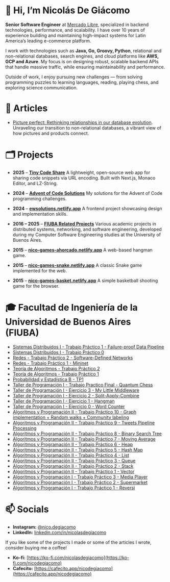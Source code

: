 # 👋 Hi, I’m Nicolás De Giácomo

**Senior Software Engineer** at [Mercado Libre](https://www.mercadolibre.com), specialized in backend technologies, performance, and scalability.
I have over 10 years of experience building and maintaining high-impact systems for Latin America’s leading e-commerce platform.

I work with technologies such as **Java, Go, Groovy, Python**, relational and non-relational databases, search engines, and cloud platforms like **AWS, GCP and Azure**. My focus is on designing robust, scalable backend APIs that handle massive traffic, while ensuring maintainability and performance.

Outside of work, I enjoy pursuing new challenges — from solving programming puzzles to learning languages, reading, playing chess, and exploring science communication.

# 📜 Articles

* [Picture perfect: Rethinking relationships in our database evolution](https://medium.com/mercadolibre-tech/picture-perfect-rethinking-relationships-in-our-database-evolution-08454d8f112a). Unraveling our transition to non-relational databases, a vibrant view of how pictures and products connect.



# 🗂️ Projects

* **2025** – **[Tiny Code Share](https://www.tinycodeshare.app/)**
  A lightweight, open-source web app for sharing code snippets via URL encoding. Built with Next.js, Monaco Editor, and LZ-String.

* **2024** – **[Advent of Code Solutions](https://github.com/NicoDeGiacomo/advent-of-code)**
  My solutions for the Advent of Code programming challenges.

* **2024** – **[ewsolutions.netlify.app](https://ewsolutions.netlify.app/)**
  A frontend project showcasing design and implementation skills.

* **2016 – 2025** – **[FIUBA Related Projects](#-facultad-de-ingeniería-de-la-universidad-de-buenos-aires-fiuba)**
  Various academic projects in distributed systems, networking, and software engineering, developed during my Computer Software Engineering studies at the University of Buenos Aires.

* **2015** – **[nico-games-ahorcado.netlify.app](https://nico-games-ahorcado.netlify.app/)**
  A web-based hangman game.

* **2015** – **[nico-games-snake.netlify.app](https://nico-games-snake.netlify.app/)**
  A classic Snake game implemented for the web.

* **2015** – **[nico-games-basket.netlify.app](https://nico-games-basket.netlify.app/)**
  A simple basketball shooting game for the browser.

# 🎓 Facultad de Ingeniería de la Universidad de Buenos Aires (FIUBA)
* [Sistemas Distribuidos I - Trabajo Práctico 1 - Failure-proof Data Pipeline](https://github.com/NicoDeGiacomo/DIST1-TP1)
* [Sistemas Distribuidos I - Trabajo Práctico 0](https://github.com/NicoDeGiacomo/DIST1-TP0)
* [Redes - Trabajo Práctico 2 - Software-Defined Networks](https://github.com/NicoDeGiacomo/REDES-TP2)
* [Redes - Trabajo Práctico 1 - Mininet](https://github.com/NicoDeGiacomo/REDES-TP1)
* [Teoría de Algoritmos - Trabajo Práctico 2](https://github.com/NicoDeGiacomo/TDA-TP2)
* [Teoría de Algoritmos - Trabajo Práctico 1](https://github.com/NicoDeGiacomo/PROBA-TP1)
* [Probabilidad y Estadística B - TP1](https://github.com/NicoDeGiacomo/PROBA-TP1)
* [Taller de Programación I - Trabajo Practico Final - Quantum Chess](https://github.com/NicoDeGiacomo/TDP1-TPF)
* [Taller de Programación I - Ejercicio 3 - My Little Middleware](https://github.com/NicoDeGiacomo/TDP1-EJ3)
* [Taller de Programación I - Ejercicio 2 - Split-Apply-Combine](https://github.com/NicoDeGiacomo/TDP1-EJ2)
* [Taller de Programación I - Ejercicio 1 - Hangman](https://github.com/NicoDeGiacomo/TDP1-EJ1)
* [Taller de Programación I - Ejercicio 0 - Word Counter](https://github.com/NicoDeGiacomo/TDP1-EJ0)
* [Algoritmos y Programación II - Trabajo Práctico 10 - Graph implementation + Random walks + Community labeling](https://github.com/NicoDeGiacomo/ALG2-TP3)
* [Algoritmos y Programación II - Trabajo Práctico 9 - Tweets Pipeline Processing](https://github.com/NicoDeGiacomo/ALG2-TP2)
* [Algoritmos y Programación II - Trabajo Práctico 8 - Binary Search Tree](https://github.com/NicoDeGiacomo/ALG2-ABB)
* [Algoritmos y Programación II - Trabajo Práctico 7 - Moving Average](https://github.com/NicoDeGiacomo/ALG2-TP1)
* [Algoritmos y Programación II - Trabajo Práctico 6 - Heap](https://github.com/NicoDeGiacomo/ALG2-HEAP)
* [Algoritmos y Programación II - Trabajo Práctico 5 - Hash Map](https://github.com/NicoDeGiacomo/ALG2-HASH)
* [Algoritmos y Programación II - Trabajo Práctico 4 - List](https://github.com/NicoDeGiacomo/ALG2-LISTA)
* [Algoritmos y Programación II - Trabajo Práctico 3 - Queue](https://github.com/NicoDeGiacomo/ALG2-COLA)
* [Algoritmos y Programación II - Trabajo Práctico 2 - Stack](https://github.com/NicoDeGiacomo/ALG2-PILA)
* [Algoritmos y Programación II - Trabajo Práctico 1 - Vector](https://github.com/NicoDeGiacomo/ALG2-VECTOR)
* [Algoritmos y Programación I - Trabajo Práctico 3 - Media Player](https://github.com/NicoDeGiacomo/ALG1-TP3)
* [Algoritmos y Programación I - Trabajo Práctico 2 - Supermarket](https://github.com/NicoDeGiacomo/ALG1-TP2)
* [Algoritmos y Programación I - Trabajo Práctico 1 - Reversi](https://github.com/NicoDeGiacomo/ALG1-TP1)


# 📫 Socials

* **Instagram:** [@nico.degiacomo](https://instagram.com/nico.degiacomo)
* **LinkedIn:** [linkedin.com/in/nicolasdegiacomo](https://www.linkedin.com/in/nicolasdegiacomo)

If you like some of the projects I made or some of the articles I wrote, consider buying me a coffee!
* **Ko-fi:** [https://ko-fi.com/nicolasdegiacomo](https://ko-fi.com/nicodegiacomo)
* **Cafecito:** [https://cafecito.app/nicodegiacomo](https://cafecito.app/nicodegiacomo)
